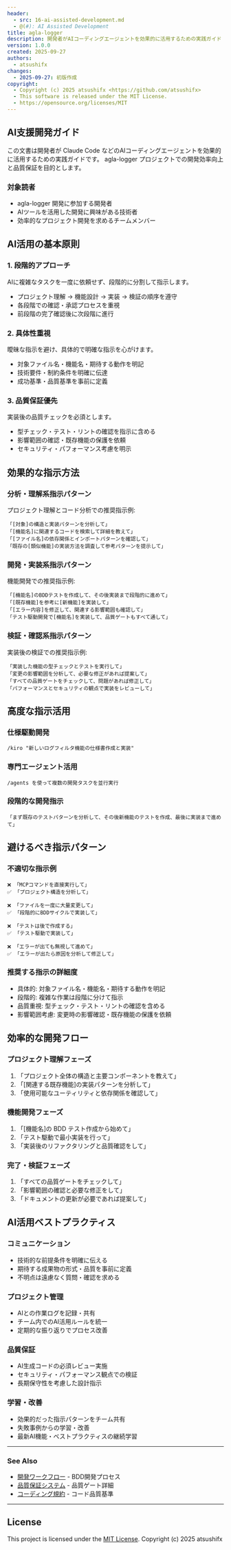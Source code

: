 ```yaml
---
header:
  - src: 16-ai-assisted-development.md
  - @(#): AI Assisted Development
title: agla-logger
description: 開発者がAIコーディングエージェントを効果的に活用するための実践ガイド
version: 1.0.0
created: 2025-09-27
authors:
  - atsushifx
changes:
  - 2025-09-27: 初版作成
copyright:
  - Copyright (c) 2025 atsushifx <https://github.com/atsushifx>
  - This software is released under the MIT License.
  - https://opensource.org/licenses/MIT
---
```


## AI支援開発ガイド

この文書は開発者が Claude Code などのAIコーディングエージェントを効果的に活用するための実践ガイドです。
agla-logger プロジェクトでの開発効率向上と品質保証を目的とします。

### 対象読者

- agla-logger 開発に参加する開発者
- AIツールを活用した開発に興味がある技術者
- 効率的なプロジェクト開発を求めるチームメンバー

## AI活用の基本原則

### 1. 段階的アプローチ

AIに複雑なタスクを一度に依頼せず、段階的に分割して指示します。

- プロジェクト理解 → 機能設計 → 実装 → 検証の順序を遵守
- 各段階での確認・承認プロセスを重視
- 前段階の完了確認後に次段階に進行

### 2. 具体性重視

曖昧な指示を避け、具体的で明確な指示を心がけます。

- 対象ファイル名・機能名・期待する動作を明記
- 技術要件・制約条件を明確に伝達
- 成功基準・品質基準を事前に定義

### 3. 品質保証優先

実装後の品質チェックを必須とします。

- 型チェック・テスト・リントの確認を指示に含める
- 影響範囲の確認・既存機能の保護を依頼
- セキュリティ・パフォーマンス考慮を明示

## 効果的な指示方法

### 分析・理解系指示パターン

プロジェクト理解とコード分析での推奨指示例:

```
「[対象]の構造と実装パターンを分析して」
「[機能名]に関連するコードを検索して詳細を教えて」
「[ファイル名]の依存関係とインポートパターンを確認して」
「既存の[類似機能]の実装方法を調査して参考パターンを提示して」
```

### 開発・実装系指示パターン

機能開発での推奨指示例:

```
「[機能名]のBDDテストを作成して、その後実装まで段階的に進めて」
「[既存機能]を参考に[新機能]を実装して」
「[エラー内容]を修正して、関連する影響範囲も確認して」
「テスト駆動開発で[機能名]を実装して、品質ゲートもすべて通して」
```

### 検証・確認系指示パターン

実装後の検証での推奨指示例:

```
「実装した機能の型チェックとテストを実行して」
「変更の影響範囲を分析して、必要な修正があれば提案して」
「すべての品質ゲートをチェックして、問題があれば修正して」
「パフォーマンスとセキュリティの観点で実装をレビューして」
```

## 高度な指示活用

### 仕様駆動開発

```
/kiro "新しいログフィルタ機能の仕様書作成と実装"
```

### 専門エージェント活用

```
/agents を使って複数の開発タスクを並行実行
```

### 段階的な開発指示

```
「まず既存のテストパターンを分析して、その後新機能のテストを作成、最後に実装まで進めて」
```

## 避けるべき指示パターン

### 不適切な指示例

```
❌ 「MCPコマンドを直接実行して」
✅ 「プロジェクト構造を分析して」

❌ 「ファイルを一度に大量変更して」
✅ 「段階的にBDDサイクルで実装して」

❌ 「テストは後で作成する」
✅ 「テスト駆動で実装して」

❌ 「エラーが出ても無視して進めて」
✅ 「エラーが出たら原因を分析して修正して」
```

### 推奨する指示の詳細度

- 具体的: 対象ファイル名・機能名・期待する動作を明記
- 段階的: 複雑な作業は段階に分けて指示
- 品質重視: 型チェック・テスト・リントの確認を含める
- 影響範囲考慮: 変更時の影響確認・既存機能の保護を依頼

## 効率的な開発フロー

### プロジェクト理解フェーズ

1. 「プロジェクト全体の構造と主要コンポーネントを教えて」
2. 「[関連する既存機能]の実装パターンを分析して」
3. 「使用可能なユーティリティと依存関係を確認して」

### 機能開発フェーズ

1. 「[機能名]の BDD テスト作成から始めて」
2. 「テスト駆動で最小実装を行って」
3. 「実装後のリファクタリングと品質確認をして」

### 完了・検証フェーズ

1. 「すべての品質ゲートをチェックして」
2. 「影響範囲の確認と必要な修正をして」
3. 「ドキュメントの更新が必要であれば提案して」

## AI活用ベストプラクティス

### コミュニケーション

- 技術的な前提条件を明確に伝える
- 期待する成果物の形式・品質を事前に定義
- 不明点は遠慮なく質問・確認を求める

### プロジェクト管理

- AIとの作業ログを記録・共有
- チーム内でのAI活用ルールを統一
- 定期的な振り返りでプロセス改善

### 品質保証

- AI生成コードの必須レビュー実施
- セキュリティ・パフォーマンス観点での検証
- 長期保守性を考慮した設計指示

### 学習・改善

- 効果的だった指示パターンをチーム共有
- 失敗事例からの学習・改善
- 最新AI機能・ベストプラクティスの継続学習

---

### See Also

- [開発ワークフロー](02-development-workflow.md) - BDD開発プロセス
- [品質保証システム](06-quality-assurance.md) - 品質ゲート詳細
- [コーディング規約](08-coding-conventions.md) - コード品質基準

---

## License

This project is licensed under the [MIT License](https://opensource.org/licenses/MIT).
Copyright (c) 2025 atsushifx
